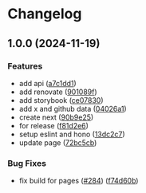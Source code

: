 # Changelog

## 1.0.0 (2024-11-19)


### Features

* add api ([a7c1dd1](https://github.com/shiron-dev/links.shiron.dev/commit/a7c1dd16db7aec15f192961194dff97cd3329711))
* add renovate ([901089f](https://github.com/shiron-dev/links.shiron.dev/commit/901089f844759836a7d64f1fbeb5e8a6ed412233))
* add storybook ([ce07830](https://github.com/shiron-dev/links.shiron.dev/commit/ce0783097a560cfcabfcd3d005d8ea4fc8b69273))
* add x and github data ([04026a1](https://github.com/shiron-dev/links.shiron.dev/commit/04026a15a84de3342a2b6b48aed20f531d77f2b0))
* create next ([90b9e25](https://github.com/shiron-dev/links.shiron.dev/commit/90b9e257f47e44c3dd373f0fa08421628334fe51))
* for release ([f81d2e6](https://github.com/shiron-dev/links.shiron.dev/commit/f81d2e62e20edddc02e2b0379f81d0d3a1b96b9a))
* setup eslint and hono ([13dc2c7](https://github.com/shiron-dev/links.shiron.dev/commit/13dc2c7db766a321c615f52a52b34bb791c29491))
* update page ([72bc5cb](https://github.com/shiron-dev/links.shiron.dev/commit/72bc5cba986bce162ec75199e4009d47c8bc6c20))


### Bug Fixes

* fix build for pages ([#284](https://github.com/shiron-dev/links.shiron.dev/issues/284)) ([f74d60b](https://github.com/shiron-dev/links.shiron.dev/commit/f74d60b6a9343e70f1b8b982f38ba0d3ead79b71))
